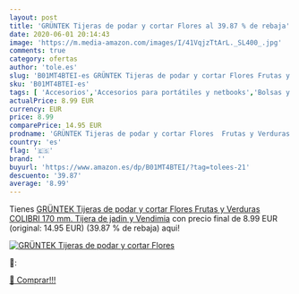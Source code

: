 ```yaml
---
layout: post
title: 'GRÜNTEK Tijeras de podar y cortar Flores al 39.87 % de rebaja'
date: 2020-06-01 20:14:43
image: 'https://m.media-amazon.com/images/I/41VqjzTtArL._SL400_.jpg'
comments: true
category: ofertas
author: 'tole.es'
slug: 'B01MT4BTEI-es GRÜNTEK Tijeras de podar y cortar Flores Frutas y Verduras...'
sku: 'B01MT4BTEI-es'
tags: [ 'Accesorios','Accesorios para portátiles y netbooks','Bolsas y fundas para portátiles y netbooks','Informática','Mochilas para portátiles y netbooks','tijeras', ]
actualPrice: 8.99 EUR
currency: EUR
price: 8.99
comparePrice: 14.95 EUR
prodname: 'GRÜNTEK Tijeras de podar y cortar Flores  Frutas y Verduras COLIBRI 170 mm. Tijera de jadin y Vendimia'
country: 'es'
flag: '🇪🇸'
brand: ''
buyurl: 'https://www.amazon.es/dp/B01MT4BTEI/?tag=tolees-21'
descuento: '39.87'
average: '8.99'
---
```


Tienes [GRÜNTEK Tijeras de podar y cortar Flores  Frutas y Verduras COLIBRI 170 mm. Tijera de jadin y Vendimia](https://www.amazon.es/dp/B01MT4BTEI/?tag=tolees-21) con precio final de  8.99 EUR (original: 14.95 EUR) (39.87 %  de rebaja) aqui!

[![GRÜNTEK Tijeras de podar y cortar Flores](https://m.media-amazon.com/images/I/41VqjzTtArL._SL400_.jpg)](https://www.amazon.es/dp/B01MT4BTEI/?tag=tolees-21)

🔎:


[🛒 Comprar!!!](https://www.amazon.es/dp/B01MT4BTEI/?tag=tolees-21)
